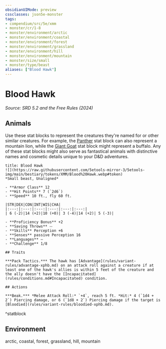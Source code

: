 ```yaml
---
obsidianUIMode: preview
cssclasses: json5e-monster
tags:
- compendium/src/5e/xmm
- monster/cr/1-8
- monster/environment/arctic
- monster/environment/coastal
- monster/environment/forest
- monster/environment/grassland
- monster/environment/hill
- monster/environment/mountain
- monster/size/small
- monster/type/beast
aliases: ["Blood Hawk"]
---
```

# Blood Hawk
*Source: SRD 5.2 and the Free Rules (2024)*  

## Animals

Use these stat blocks to represent the creatures they're named for or other similar creatures. For example, the [Panther](compendium/bestiary/beast/panther-xmm.md) stat block can also represent a mountain lion, while the [Giant Goat](compendium/bestiary/beast/giant-goat-xmm.md) stat block might represent a buffalo. Any of these stat blocks might also serve as fantastical animals with distinctive names and cosmetic details unique to your D&D adventures.

```ad-statblock
title: Blood Hawk
![](https://raw.githubusercontent.com/5etools-mirror-3/5etools-img/main/bestiary/tokens/XMM/Blood%20Hawk.webp#token)
*Small beast, Unaligned*

- **Armor Class** 12
- **Hit Points** 7 (`2d6`)
- **Speed** 10 ft., fly 60 ft.

|STR|DEX|CON|INT|WIS|CHA|
|:---:|:---:|:---:|:---:|:---:|:---:|
| 6 (-2)|14 (+2)|10 (+0)| 3 (-4)|14 (+2)| 5 (-3)|

- **Proficiency Bonus** +2
- **Saving Throws** ⏤
- **Skills** Perception +6
- **Senses** passive Perception 16
- **Languages** —
- **Challenge** 1/8

## Traits

***Pack Tactics.*** The hawk has [Advantage](rules/variant-rules/advantage-xphb.md) on an attack roll against a creature if at least one of the hawk's allies is within 5 feet of the creature and the ally doesn't have the [Incapacitated](rules/conditions.md#Incapacitated) condition.

## Actions

***Beak.*** *Melee Attack Roll:* `+4`, reach 5 ft. *Hit:* 4 (`1d4 + 2`) Piercing damage, or 6 (`1d8 + 2`) Piercing damage if the target is [Bloodied](rules/variant-rules/bloodied-xphb.md).
```
^statblock

## Environment

arctic, coastal, forest, grassland, hill, mountain